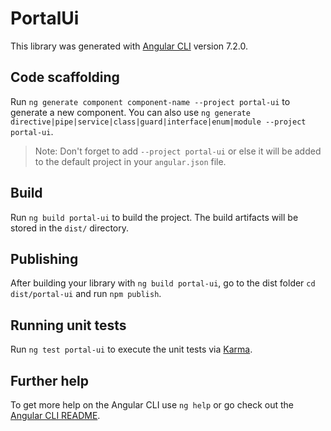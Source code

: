 # PortalUi

This library was generated with [Angular CLI](https://github.com/angular/angular-cli) version 7.2.0.

## Code scaffolding

Run `ng generate component component-name --project portal-ui` to generate a new component. You can also use `ng generate directive|pipe|service|class|guard|interface|enum|module --project portal-ui`.

> Note: Don't forget to add `--project portal-ui` or else it will be added to the default project in your `angular.json` file.

## Build

Run `ng build portal-ui` to build the project. The build artifacts will be stored in the `dist/` directory.

## Publishing

After building your library with `ng build portal-ui`, go to the dist folder `cd dist/portal-ui` and run `npm publish`.

## Running unit tests

Run `ng test portal-ui` to execute the unit tests via [Karma](https://karma-runner.github.io).

## Further help

To get more help on the Angular CLI use `ng help` or go check out the [Angular CLI README](https://github.com/angular/angular-cli/blob/master/README.md).
